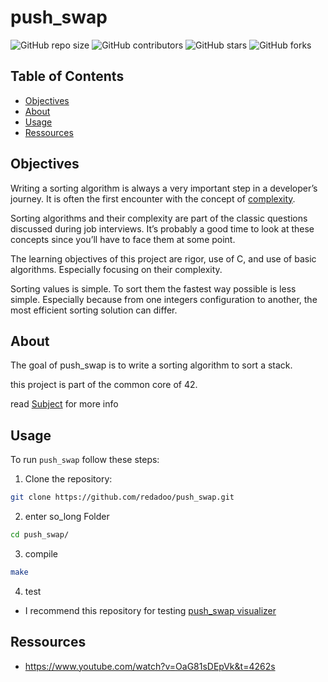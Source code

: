 # push_swap


![GitHub repo size](https://img.shields.io/github/repo-size/redadoo/push_swap)
![GitHub contributors](https://img.shields.io/github/contributors/redadoo/push_swap)
![GitHub stars](https://img.shields.io/github/stars/redadoo/push_swap?style=social)
![GitHub forks](https://img.shields.io/github/forks/redadoo/push_swap?style=social)

## Table of Contents

- [Objectives](#Objectives)
- [About](#about)
- [Usage](#usage)
- [Ressources](#ressources)

## Objectives 
Writing a sorting algorithm is always a very important step in a developer’s journey. It
is often the first encounter with the concept of [complexity](https://en.wikipedia.org/wiki/Analysis_of_algorithms).

Sorting algorithms and their complexity are part of the classic questions discussed
during job interviews. It’s probably a good time to look at these concepts since you’ll
have to face them at some point.

The learning objectives of this project are rigor, use of C, and use of basic algorithms.
Especially focusing on their complexity.

Sorting values is simple. To sort them the fastest way possible is less simple. Especially
because from one integers configuration to another, the most efficient sorting solution can
differ.

## About

The goal of push_swap is to write a sorting algorithm to sort a stack.

this project is part of the common core of 42.

read [Subject](https://github.com/redadoo/push_swap/blob/master/en.subject.pdf) for more info

## Usage

To run `push_swap` follow these steps:

1. Clone the repository:

```bash
git clone https://github.com/redadoo/push_swap.git
```

2. enter so_long Folder
```bash
cd push_swap/
```
3. compile
```bash
make 
```
4. test
* I recommend this repository for testing [push_swap visualizer](https://github.com/o-reo/push_swap_visualizer)
## Ressources

* https://www.youtube.com/watch?v=OaG81sDEpVk&t=4262s

